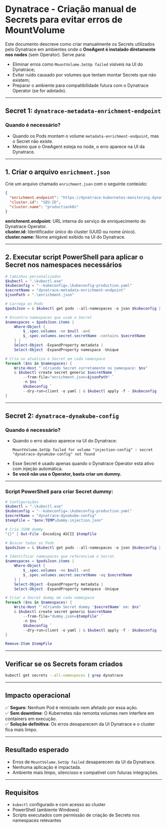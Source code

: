# Dynatrace - Criação manual de Secrets para evitar erros de MountVolume

Este documento descreve como criar manualmente os Secrets utilizados pelo Dynatrace em ambientes onde o **OneAgent é instalado diretamente nos nodes** (sem Operator). Serve para:

- Eliminar erros como `MountVolume.SetUp failed` visíveis na UI do Dynatrace;
- Evitar ruído causado por volumes que tentam montar Secrets que não existem;
- Preparar o ambiente para compatibilidade futura com o Dynatrace Operator (se for adotado).

---

## Secret 1: `dynatrace-metadata-enrichment-endpoint`

### Quando é necessário?

- Quando os Pods montam o volume `metadata-enrichment-endpoint`, mas o Secret não existe.
- Mesmo que o OneAgent esteja no node, o erro aparece na UI da Dynatrace.

---

## 1. Criar o arquivo `enrichment.json`

Crie um arquivo chamado `enrichment.json` com o seguinte conteúdo:

```json
{
  "enrichment.endpoint": "https://dynatrace-kubernetes-monitoring.dynatrace.svc.cluster.local/api",
  "cluster.id": "SEU-ID",
  "cluster.name": "productionk8s"
}
```

**enrichment.endpoint:** URL interna do serviço de enriquecimento do Dynatrace Operator.  
**cluster.id:** Identificador único do cluster (UUID ou nome único).  
**cluster.name:** Nome amigável exibido na UI do Dynatrace.

---

## 2. Executar script PowerShell para aplicar o Secret nos namespaces necessários

```powershell
# Caminhos personalizados
$kubectl = ".\kubectl.exe"
$kubeconfig = "--kubeconfig=.\kubeconfig-production.yaml"
$secretName = "dynatrace-metadata-enrichment-endpoint"
$jsonPath = ".\enrichment.json"

# Carrega os Pods
$podsJson = & $kubectl get pods --all-namespaces -o json $kubeconfig | ConvertFrom-Json

# Encontra namespaces que usam o Secret
$namespaces = $podsJson.items |
    Where-Object {
        $_.spec.volumes -ne $null -and
        $_.spec.volumes.secret.secretName -contains $secretName
    } |
    Select-Object -ExpandProperty metadata |
    Select-Object -ExpandProperty namespace -Unique

# Cria ou atualiza o Secret em cada namespace
foreach ($ns in $namespaces) {
    Write-Host "`nCriando Secret corretamente no namespace: $ns"
    & $kubectl create secret generic $secretName `
        --from-file="enrichment.json=$jsonPath" `
        -n $ns `
        $kubeconfig `
        --dry-run=client -o yaml | & $kubectl apply -f - $kubeconfig
}
```

---

## Secret 2: `dynatrace-dynakube-config`

### Quando é necessário?

- Quando o erro abaixo aparece na UI do Dynatrace:
  ```
  MountVolume.SetUp failed for volume "injection-config" : secret "dynatrace-dynakube-config" not found
  ```
- Esse Secret é usado apenas quando o Dynatrace Operator está ativo com injeção automática.  
- **Se você não usa o Operator, basta criar um dummy.**

---

### Script PowerShell para criar Secret dummy:

```powershell
# Configurações
$kubectl = ".\kubectl.exe"
$kubeconfig = "--kubeconfig=.\kubeconfig-production.yaml"
$secretName = "dynatrace-dynakube-config"
$tempFile = "$env:TEMP\dummy-injection.json"

# Cria JSON dummy
"{}" | Out-File -Encoding ASCII $tempFile

# Buscar todos os Pods
$podsJson = & $kubectl get pods --all-namespaces -o json $kubeconfig | ConvertFrom-Json

# Identificar namespaces que referenciam o Secret
$namespaces = $podsJson.items |
    Where-Object {
        $_.spec.volumes -ne $null -and
        $_.spec.volumes.secret.secretName -eq $secretName
    } |
    Select-Object -ExpandProperty metadata |
    Select-Object -ExpandProperty namespace -Unique

# Criar o Secret dummy em cada namespace
foreach ($ns in $namespaces) {
    Write-Host "`nCriando Secret dummy '$secretName' em: $ns"
    & $kubectl create secret generic $secretName `
        --from-file="dummy.json=$tempFile" `
        -n $ns `
        $kubeconfig `
        --dry-run=client -o yaml | & $kubectl apply -f - $kubeconfig
}

Remove-Item $tempFile
```

---

##  Verificar se os Secrets foram criados

```bash
kubectl get secrets --all-namespaces | grep dynatrace
```

---

## Impacto operacional

✅ **Seguro**: Nenhum Pod é reiniciado nem afetado por essa ação.  
✅ **Sem downtime**: O Kubernetes não remonta volumes nem interfere em containers em execução.  
✅ **Solução definitiva**: Os erros desaparecem da UI Dynatrace e o cluster fica mais limpo.

---

## Resultado esperado

- Erros de `MountVolume.SetUp failed` desaparecem da UI da Dynatrace.
- Nenhuma aplicação é impactada.
- Ambiente mais limpo, silencioso e compatível com futuras integrações.

---

## Requisitos

- `kubectl` configurado e com acesso ao cluster
- PowerShell (ambiente Windows)
- Scripts executados com permissão de criação de Secrets nos namespaces relevantes
